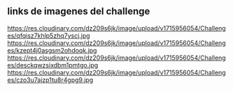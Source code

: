 ## links de imagenes del challenge

https://res.cloudinary.com/dz209s6jk/image/upload/v1715956054/Challenges/qfqisz7khlp5zhq7yscj.jpg
https://res.cloudinary.com/dz209s6jk/image/upload/v1715956054/Challenges/kzept4j0asgsm2ohdoqk.jpg
https://res.cloudinary.com/dz209s6jk/image/upload/v1715956054/Challenges/desckqwzsixdbm1pmtgo.jpg
https://res.cloudinary.com/dz209s6jk/image/upload/v1715956054/Challenges/czo3u7ajzp1tu8r4gpg9.jpg